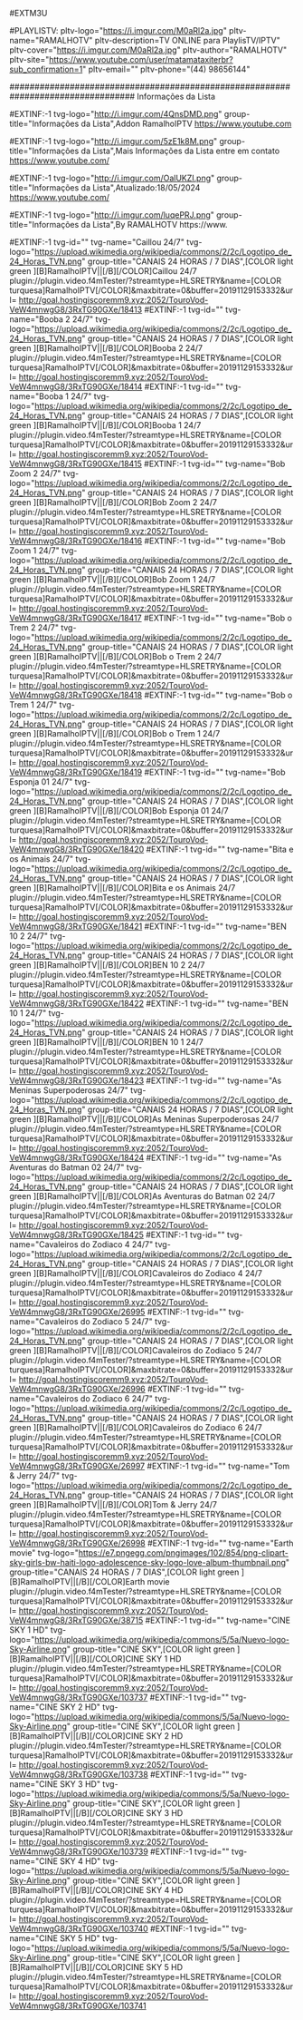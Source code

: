#EXTM3U

#PLAYLISTV: pltv-logo="https://i.imgur.com/M0aRl2a.jpg" pltv-name="RAMALHOTV" pltv-description=TV ONLINE para PlaylisTV/IPTV" pltv-cover="https://i.imgur.com/M0aRl2a.jpg" pltv-author="RAMALHOTV" pltv-site="https://www.youtube.com/user/matamataxiterbr?sub_confirmation=1" pltv-email="" pltv-phone="(44) 98656144"

################################################################################# Informações da Lista

#EXTINF:-1 tvg-logo="http://i.imgur.com/4QnsDMD.png" group-title="Informações da Lista",Addon RamalhoIPTV
 https://www.youtube.com

#EXTINF:-1 tvg-logo="http://i.imgur.com/5zE1k8M.png" group-title="Informações da Lista",Mais Informações da Lista entre em contato
 https://www.youtube.com/

#EXTINF:-1 tvg-logo="http://i.imgur.com/OalUKZI.png" group-title="Informações da Lista",Atualizado:18/05/2024
https://www.youtube.com/

#EXTINF:-1 tvg-logo="http://i.imgur.com/luqePRJ.png" group-title="Informações da Lista",By RAMALHOTV 
https://www.


#EXTINF:-1 tvg-id="" tvg-name="Caillou 24/7" tvg-logo="https://upload.wikimedia.org/wikipedia/commons/2/2c/Logotipo_de_24_Horas_TVN.png" group-title="CANAIS 24 HORAS / 7 DIAS",[COLOR light green ][B]RamalhoIPTV||[/B][/COLOR]Caillou 24/7
plugin://plugin.video.f4mTester/?streamtype=HLSRETRY&name=[COLOR turquesa]RamalhoIPTV[/COLOR]&maxbitrate=0&buffer=20191129153332&url= http://goal.hostingiscoremm9.xyz:2052/TouroVod-VeW4mnwgG8/3RxTG90GXe/18413
#EXTINF:-1 tvg-id="" tvg-name="Booba 2 24/7" tvg-logo="https://upload.wikimedia.org/wikipedia/commons/2/2c/Logotipo_de_24_Horas_TVN.png" group-title="CANAIS 24 HORAS / 7 DIAS",[COLOR light green ][B]RamalhoIPTV||[/B][/COLOR]Booba 2 24/7
plugin://plugin.video.f4mTester/?streamtype=HLSRETRY&name=[COLOR turquesa]RamalhoIPTV[/COLOR]&maxbitrate=0&buffer=20191129153332&url= http://goal.hostingiscoremm9.xyz:2052/TouroVod-VeW4mnwgG8/3RxTG90GXe/18414
#EXTINF:-1 tvg-id="" tvg-name="Booba 1 24/7" tvg-logo="https://upload.wikimedia.org/wikipedia/commons/2/2c/Logotipo_de_24_Horas_TVN.png" group-title="CANAIS 24 HORAS / 7 DIAS",[COLOR light green ][B]RamalhoIPTV||[/B][/COLOR]Booba 1 24/7
plugin://plugin.video.f4mTester/?streamtype=HLSRETRY&name=[COLOR turquesa]RamalhoIPTV[/COLOR]&maxbitrate=0&buffer=20191129153332&url= http://goal.hostingiscoremm9.xyz:2052/TouroVod-VeW4mnwgG8/3RxTG90GXe/18415
#EXTINF:-1 tvg-id="" tvg-name="Bob Zoom 2 24/7" tvg-logo="https://upload.wikimedia.org/wikipedia/commons/2/2c/Logotipo_de_24_Horas_TVN.png" group-title="CANAIS 24 HORAS / 7 DIAS",[COLOR light green ][B]RamalhoIPTV||[/B][/COLOR]Bob Zoom 2 24/7
plugin://plugin.video.f4mTester/?streamtype=HLSRETRY&name=[COLOR turquesa]RamalhoIPTV[/COLOR]&maxbitrate=0&buffer=20191129153332&url= http://goal.hostingiscoremm9.xyz:2052/TouroVod-VeW4mnwgG8/3RxTG90GXe/18416
#EXTINF:-1 tvg-id="" tvg-name="Bob Zoom 1 24/7" tvg-logo="https://upload.wikimedia.org/wikipedia/commons/2/2c/Logotipo_de_24_Horas_TVN.png" group-title="CANAIS 24 HORAS / 7 DIAS",[COLOR light green ][B]RamalhoIPTV||[/B][/COLOR]Bob Zoom 1 24/7
plugin://plugin.video.f4mTester/?streamtype=HLSRETRY&name=[COLOR turquesa]RamalhoIPTV[/COLOR]&maxbitrate=0&buffer=20191129153332&url= http://goal.hostingiscoremm9.xyz:2052/TouroVod-VeW4mnwgG8/3RxTG90GXe/18417
#EXTINF:-1 tvg-id="" tvg-name="Bob o Trem 2 24/7" tvg-logo="https://upload.wikimedia.org/wikipedia/commons/2/2c/Logotipo_de_24_Horas_TVN.png" group-title="CANAIS 24 HORAS / 7 DIAS",[COLOR light green ][B]RamalhoIPTV||[/B][/COLOR]Bob o Trem 2 24/7
plugin://plugin.video.f4mTester/?streamtype=HLSRETRY&name=[COLOR turquesa]RamalhoIPTV[/COLOR]&maxbitrate=0&buffer=20191129153332&url= http://goal.hostingiscoremm9.xyz:2052/TouroVod-VeW4mnwgG8/3RxTG90GXe/18418
#EXTINF:-1 tvg-id="" tvg-name="Bob o Trem 1 24/7" tvg-logo="https://upload.wikimedia.org/wikipedia/commons/2/2c/Logotipo_de_24_Horas_TVN.png" group-title="CANAIS 24 HORAS / 7 DIAS",[COLOR light green ][B]RamalhoIPTV||[/B][/COLOR]Bob o Trem 1 24/7
plugin://plugin.video.f4mTester/?streamtype=HLSRETRY&name=[COLOR turquesa]RamalhoIPTV[/COLOR]&maxbitrate=0&buffer=20191129153332&url= http://goal.hostingiscoremm9.xyz:2052/TouroVod-VeW4mnwgG8/3RxTG90GXe/18419
#EXTINF:-1 tvg-id="" tvg-name="Bob Esponja 01 24/7" tvg-logo="https://upload.wikimedia.org/wikipedia/commons/2/2c/Logotipo_de_24_Horas_TVN.png" group-title="CANAIS 24 HORAS / 7 DIAS",[COLOR light green ][B]RamalhoIPTV||[/B][/COLOR]Bob Esponja 01 24/7
plugin://plugin.video.f4mTester/?streamtype=HLSRETRY&name=[COLOR turquesa]RamalhoIPTV[/COLOR]&maxbitrate=0&buffer=20191129153332&url= http://goal.hostingiscoremm9.xyz:2052/TouroVod-VeW4mnwgG8/3RxTG90GXe/18420
#EXTINF:-1 tvg-id="" tvg-name="Bita e os Animais 24/7" tvg-logo="https://upload.wikimedia.org/wikipedia/commons/2/2c/Logotipo_de_24_Horas_TVN.png" group-title="CANAIS 24 HORAS / 7 DIAS",[COLOR light green ][B]RamalhoIPTV||[/B][/COLOR]Bita e os Animais 24/7
plugin://plugin.video.f4mTester/?streamtype=HLSRETRY&name=[COLOR turquesa]RamalhoIPTV[/COLOR]&maxbitrate=0&buffer=20191129153332&url= http://goal.hostingiscoremm9.xyz:2052/TouroVod-VeW4mnwgG8/3RxTG90GXe/18421
#EXTINF:-1 tvg-id="" tvg-name="BEN 10 2 24/7" tvg-logo="https://upload.wikimedia.org/wikipedia/commons/2/2c/Logotipo_de_24_Horas_TVN.png" group-title="CANAIS 24 HORAS / 7 DIAS",[COLOR light green ][B]RamalhoIPTV||[/B][/COLOR]BEN 10 2 24/7
plugin://plugin.video.f4mTester/?streamtype=HLSRETRY&name=[COLOR turquesa]RamalhoIPTV[/COLOR]&maxbitrate=0&buffer=20191129153332&url= http://goal.hostingiscoremm9.xyz:2052/TouroVod-VeW4mnwgG8/3RxTG90GXe/18422
#EXTINF:-1 tvg-id="" tvg-name="BEN 10 1 24/7" tvg-logo="https://upload.wikimedia.org/wikipedia/commons/2/2c/Logotipo_de_24_Horas_TVN.png" group-title="CANAIS 24 HORAS / 7 DIAS",[COLOR light green ][B]RamalhoIPTV||[/B][/COLOR]BEN 10 1 24/7
plugin://plugin.video.f4mTester/?streamtype=HLSRETRY&name=[COLOR turquesa]RamalhoIPTV[/COLOR]&maxbitrate=0&buffer=20191129153332&url= http://goal.hostingiscoremm9.xyz:2052/TouroVod-VeW4mnwgG8/3RxTG90GXe/18423
#EXTINF:-1 tvg-id="" tvg-name="As Meninas Superpoderosas 24/7" tvg-logo="https://upload.wikimedia.org/wikipedia/commons/2/2c/Logotipo_de_24_Horas_TVN.png" group-title="CANAIS 24 HORAS / 7 DIAS",[COLOR light green ][B]RamalhoIPTV||[/B][/COLOR]As Meninas Superpoderosas 24/7
plugin://plugin.video.f4mTester/?streamtype=HLSRETRY&name=[COLOR turquesa]RamalhoIPTV[/COLOR]&maxbitrate=0&buffer=20191129153332&url= http://goal.hostingiscoremm9.xyz:2052/TouroVod-VeW4mnwgG8/3RxTG90GXe/18424
#EXTINF:-1 tvg-id="" tvg-name="As Aventuras do Batman 02 24/7" tvg-logo="https://upload.wikimedia.org/wikipedia/commons/2/2c/Logotipo_de_24_Horas_TVN.png" group-title="CANAIS 24 HORAS / 7 DIAS",[COLOR light green ][B]RamalhoIPTV||[/B][/COLOR]As Aventuras do Batman 02 24/7
plugin://plugin.video.f4mTester/?streamtype=HLSRETRY&name=[COLOR turquesa]RamalhoIPTV[/COLOR]&maxbitrate=0&buffer=20191129153332&url= http://goal.hostingiscoremm9.xyz:2052/TouroVod-VeW4mnwgG8/3RxTG90GXe/18425
#EXTINF:-1 tvg-id="" tvg-name="Cavaleiros do Zodiaco 4 24/7" tvg-logo="https://upload.wikimedia.org/wikipedia/commons/2/2c/Logotipo_de_24_Horas_TVN.png" group-title="CANAIS 24 HORAS / 7 DIAS",[COLOR light green ][B]RamalhoIPTV||[/B][/COLOR]Cavaleiros do Zodiaco 4 24/7
plugin://plugin.video.f4mTester/?streamtype=HLSRETRY&name=[COLOR turquesa]RamalhoIPTV[/COLOR]&maxbitrate=0&buffer=20191129153332&url= http://goal.hostingiscoremm9.xyz:2052/TouroVod-VeW4mnwgG8/3RxTG90GXe/26995
#EXTINF:-1 tvg-id="" tvg-name="Cavaleiros do Zodiaco 5 24/7" tvg-logo="https://upload.wikimedia.org/wikipedia/commons/2/2c/Logotipo_de_24_Horas_TVN.png" group-title="CANAIS 24 HORAS / 7 DIAS",[COLOR light green ][B]RamalhoIPTV||[/B][/COLOR]Cavaleiros do Zodiaco 5 24/7
plugin://plugin.video.f4mTester/?streamtype=HLSRETRY&name=[COLOR turquesa]RamalhoIPTV[/COLOR]&maxbitrate=0&buffer=20191129153332&url= http://goal.hostingiscoremm9.xyz:2052/TouroVod-VeW4mnwgG8/3RxTG90GXe/26996
#EXTINF:-1 tvg-id="" tvg-name="Cavaleiros do Zodiaco 6 24/7" tvg-logo="https://upload.wikimedia.org/wikipedia/commons/2/2c/Logotipo_de_24_Horas_TVN.png" group-title="CANAIS 24 HORAS / 7 DIAS",[COLOR light green ][B]RamalhoIPTV||[/B][/COLOR]Cavaleiros do Zodiaco 6 24/7
plugin://plugin.video.f4mTester/?streamtype=HLSRETRY&name=[COLOR turquesa]RamalhoIPTV[/COLOR]&maxbitrate=0&buffer=20191129153332&url= http://goal.hostingiscoremm9.xyz:2052/TouroVod-VeW4mnwgG8/3RxTG90GXe/26997
#EXTINF:-1 tvg-id="" tvg-name="Tom & Jerry  24/7" tvg-logo="https://upload.wikimedia.org/wikipedia/commons/2/2c/Logotipo_de_24_Horas_TVN.png" group-title="CANAIS 24 HORAS / 7 DIAS",[COLOR light green ][B]RamalhoIPTV||[/B][/COLOR]Tom & Jerry  24/7
plugin://plugin.video.f4mTester/?streamtype=HLSRETRY&name=[COLOR turquesa]RamalhoIPTV[/COLOR]&maxbitrate=0&buffer=20191129153332&url= http://goal.hostingiscoremm9.xyz:2052/TouroVod-VeW4mnwgG8/3RxTG90GXe/26998
#EXTINF:-1 tvg-id="" tvg-name="Earth movie" tvg-logo="https://e7.pngegg.com/pngimages/102/854/png-clipart-sky-girls-bw-haiti-logo-adolescence-sky-logo-love-album-thumbnail.png" group-title="CANAIS 24 HORAS / 7 DIAS",[COLOR light green ][B]RamalhoIPTV||[/B][/COLOR]Earth movie
plugin://plugin.video.f4mTester/?streamtype=HLSRETRY&name=[COLOR turquesa]RamalhoIPTV[/COLOR]&maxbitrate=0&buffer=20191129153332&url= http://goal.hostingiscoremm9.xyz:2052/TouroVod-VeW4mnwgG8/3RxTG90GXe/38715
#EXTINF:-1 tvg-id="" tvg-name="CINE SKY 1 HD" tvg-logo="https://upload.wikimedia.org/wikipedia/commons/5/5a/Nuevo-logo-Sky-Airline.png" group-title="CINE SKY",[COLOR light green ][B]RamalhoIPTV||[/B][/COLOR]CINE SKY 1 HD
plugin://plugin.video.f4mTester/?streamtype=HLSRETRY&name=[COLOR turquesa]RamalhoIPTV[/COLOR]&maxbitrate=0&buffer=20191129153332&url= http://goal.hostingiscoremm9.xyz:2052/TouroVod-VeW4mnwgG8/3RxTG90GXe/103737
#EXTINF:-1 tvg-id="" tvg-name="CINE SKY 2 HD" tvg-logo="https://upload.wikimedia.org/wikipedia/commons/5/5a/Nuevo-logo-Sky-Airline.png" group-title="CINE SKY",[COLOR light green ][B]RamalhoIPTV||[/B][/COLOR]CINE SKY 2 HD
plugin://plugin.video.f4mTester/?streamtype=HLSRETRY&name=[COLOR turquesa]RamalhoIPTV[/COLOR]&maxbitrate=0&buffer=20191129153332&url= http://goal.hostingiscoremm9.xyz:2052/TouroVod-VeW4mnwgG8/3RxTG90GXe/103738
#EXTINF:-1 tvg-id="" tvg-name="CINE SKY 3 HD" tvg-logo="https://upload.wikimedia.org/wikipedia/commons/5/5a/Nuevo-logo-Sky-Airline.png" group-title="CINE SKY",[COLOR light green ][B]RamalhoIPTV||[/B][/COLOR]CINE SKY 3 HD
plugin://plugin.video.f4mTester/?streamtype=HLSRETRY&name=[COLOR turquesa]RamalhoIPTV[/COLOR]&maxbitrate=0&buffer=20191129153332&url= http://goal.hostingiscoremm9.xyz:2052/TouroVod-VeW4mnwgG8/3RxTG90GXe/103739
#EXTINF:-1 tvg-id="" tvg-name="CINE SKY 4 HD" tvg-logo="https://upload.wikimedia.org/wikipedia/commons/5/5a/Nuevo-logo-Sky-Airline.png" group-title="CINE SKY",[COLOR light green ][B]RamalhoIPTV||[/B][/COLOR]CINE SKY 4 HD
plugin://plugin.video.f4mTester/?streamtype=HLSRETRY&name=[COLOR turquesa]RamalhoIPTV[/COLOR]&maxbitrate=0&buffer=20191129153332&url= http://goal.hostingiscoremm9.xyz:2052/TouroVod-VeW4mnwgG8/3RxTG90GXe/103740
#EXTINF:-1 tvg-id="" tvg-name="CINE SKY 5 HD" tvg-logo="https://upload.wikimedia.org/wikipedia/commons/5/5a/Nuevo-logo-Sky-Airline.png" group-title="CINE SKY",[COLOR light green ][B]RamalhoIPTV||[/B][/COLOR]CINE SKY 5 HD
plugin://plugin.video.f4mTester/?streamtype=HLSRETRY&name=[COLOR turquesa]RamalhoIPTV[/COLOR]&maxbitrate=0&buffer=20191129153332&url= http://goal.hostingiscoremm9.xyz:2052/TouroVod-VeW4mnwgG8/3RxTG90GXe/103741



